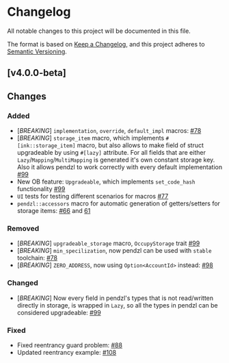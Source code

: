 # Changelog

All notable changes to this project will be documented in this file.

The format is based on [Keep a Changelog](https://keepachangelog.com/en/1.0.0/),
and this project adheres to [Semantic Versioning](https://semver.org/spec/v2.0.0.html).

## [v4.0.0-beta]
## Changes

### Added
- [*BREAKING*] `implementation`, `override`, `default_impl` macros: [#78](https://github.com/Brushfam/pendzl-contracts/pull/78) 
- [*BREAKING*] `storage_item` macro, which implements `#[ink::storage_item]` macro, but also allows to make field of struct upgradeable by using `#[lazy]` attribute. For all fields that
 are either `Lazy`/`Mapping`/`MultiMapping` is generated it's own constant storage key. Also it allows pendzl to work correctly with every default implementation [#99](https://github.com/Brushfam/pendzl-contracts/pull/99)
- New OB feature: `Upgradeable`, which implements `set_code_hash` functionality [#99](https://github.com/Brushfam/pendzl-contracts/pull/99)
- `UI` tests for testing different scenarios for macros [#77](https://github.com/Brushfam/pendzl-contracts/pull/77)
- `pendzl::accessors` macro for automatic generation of getters/setters for storage items: [#66](https://github.com/Brushfam/pendzl-contracts/pull/66) and [61](https://github.com/Brushfam/pendzl-contracts/pull/61)

### Removed
- [*BREAKING*] `upgradeable_storage` macro, `OccupyStorage` trait [#99](https://github.com/Brushfam/pendzl-contracts/pull/99)
- [*BREAKING*] `min_specilization`, now pendzl can be used with `stable` toolchain: [#78](https://github.com/Brushfam/pendzl-contracts/pull/78)
- [*BREAKING*] `ZERO_ADDRESS`, now using `Option<AccountId>` instead: [#98](https://github.com/Brushfam/pendzl-contracts/pull/98)

### Changed

- [*BREAKING*] Now every field in pendzl's types that is not read/written directly in storage, is wrapped in `Lazy`, so all the types in pendzl can be considered upgradeable: [#99](https://github.com/Brushfam/pendzl-contracts/pull/99)

### Fixed
- Fixed reentrancy guard problem: [#88](https://github.com/Brushfam/pendzl-contracts/pull/88)
- Updated reentrancy example: [#108](https://github.com/Brushfam/pendzl-contracts/pull/108)
